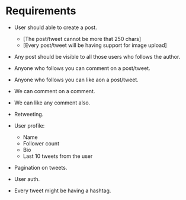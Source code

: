 # Requirements

- User should able to create a post.
    - [The post/tweet cannot be more that 250 chars]
    - [Every post/tweet will be having support for image upload]

- Any post should be visible to all those users who follows the author.
- Anyone who follows you can comment on a post/tweet.
- Anyone who follows you can like aon a post/tweet.
- We can comment on a comment.
- We can like any comment also.
- Retweeting.

- User profile:
    - Name
    - Follower count
    - Bio
    - Last 10 tweets from the user

- Pagination on tweets.
- User auth.

- Every tweet might be having a hashtag.
